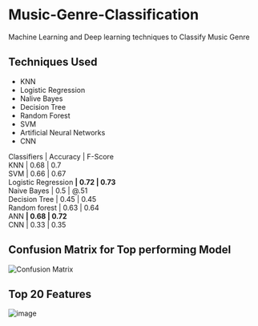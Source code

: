 # Music-Genre-Classification
Machine Learning and Deep learning techniques to Classify Music Genre

## Techniques Used
- KNN
- Logistic Regression
- Nalive Bayes
- Decision Tree
- Random Forest
- SVM
- Artificial Neural Networks
- CNN

Classifiers         | Accuracy | F-Score <br/>
KNN                 | 0.68     | 0.7 <br/>
SVM                 | 0.66     | 0.67 <br/>
Logistic Regression **| 0.72     | 0.73** <br/>
Naive Bayes         | 0.5     | @.51 <br/>
Decision Tree       | 0.45     | 0.45 <br/>
Random forest       | 0.63     | 0.64 <br/>
ANN                 **| 0.68     | 0.72** <br/>
CNN                 | 0.33     | 0.35 <br/>

## Confusion Matrix for Top performing Model
![Confusion Matrix](https://user-images.githubusercontent.com/56650508/160326365-83dd3a32-385d-40a2-959f-de72f631e7e9.png)

## Top 20 Features
![image](https://user-images.githubusercontent.com/56650508/160326400-2c007b34-11ae-44a9-af1c-04fecaedfb48.png)
